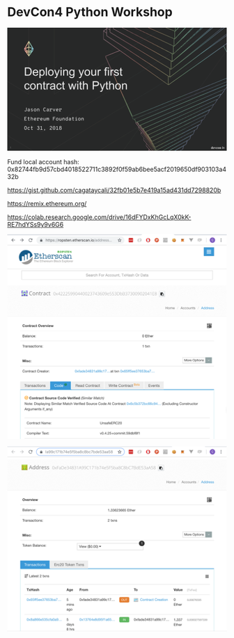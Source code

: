 # DevCon4 Python Workshop

![](./deploying-your-very-first-contract-with-python.png)


Fund local account hash: 0x82744fb9d57cbd4018522711c3892f0f59ab6bee5acf2019650df903103a432b

https://gist.github.com/cagataycali/32fb01e5b7e419a15ad431dd7298820b

https://remix.ethereum.org/

https://colab.research.google.com/drive/16dFYDxKhGcLqX0kK-RE7hdYSs9y9v6G6


![](1.png)

![](2.png)
